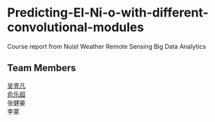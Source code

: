 # Predicting-El-Ni-o-with-different-convolutional-modules
Course report from Nuist Weather Remote Sensing Big Data Analytics

## Team Members
[吴壹凡](https://github.com/Evanwu1125)  
[俞乐超](https://github.com/AnsileYu?tab=repositories)  
张健豪  
李蒙  
